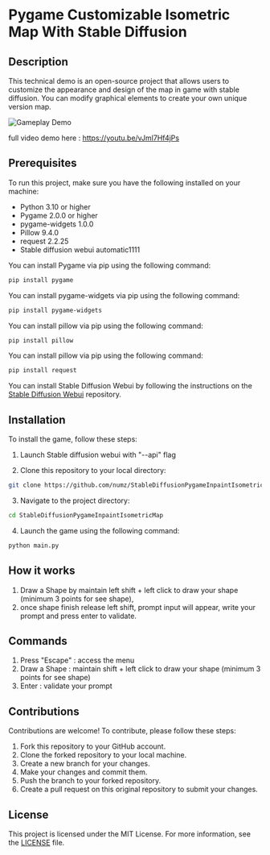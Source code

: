 # Pygame Customizable Isometric Map With Stable Diffusion 

## Description

This technical demo is an open-source project that allows users to customize the appearance and design of the map in game with stable diffusion. You can modify graphical elements to create your own unique version map.

![Gameplay Demo](temp/demo.gif)

full video demo here : https://youtu.be/vJml7Hf4jPs

## Prerequisites

To run this project, make sure you have the following installed on your machine:

- Python 3.10 or higher
- Pygame 2.0.0 or higher
- pygame-widgets 1.0.0
- Pillow 9.4.0
- request 2.2.25
- Stable diffusion webui automatic1111

You can install Pygame via pip using the following command:

```bash
pip install pygame
```
You can install pygame-widgets via pip using the following command:

```bash
pip install pygame-widgets
```

You can install pillow via pip using the following command:

```bash
pip install pillow
```
You can install pillow via pip using the following command:
    
```bash
pip install request
```

You can install Stable Diffusion Webui by following the instructions on the [Stable Diffusion Webui](https://github.com/AUTOMATIC1111/stable-diffusion-webui) repository.


## Installation

To install the game, follow these steps:

1. Launch Stable diffusion webui with "--api" flag

2. Clone this repository to your local directory:

```bash
git clone https://github.com/numz/StableDiffusionPygameInpaintIsometricMap.git
```

3. Navigate to the project directory:
    
```bash
cd StableDiffusionPygameInpaintIsometricMap
```

4. Launch the game using the following command:
```bash
python main.py
```
## How it works

1. Draw a Shape by maintain left shift + left click to draw your shape (minimum 3 points for see shape), 
2. once shape finish release left shift, prompt input will appear, write your prompt and press enter to validate.


## Commands

1. Press "Escape" : access the menu
2. Draw a Shape : maintain shift + left click to draw your shape (minimum 3 points for see shape)
3. Enter : validate your prompt 

## Contributions

Contributions are welcome! To contribute, please follow these steps:

1. Fork this repository to your GitHub account.
2. Clone the forked repository to your local machine.
3. Create a new branch for your changes.
4. Make your changes and commit them.
5. Push the branch to your forked repository.
6. Create a pull request on this original repository to submit your changes.

## License

This project is licensed under the MIT License. For more information, see the [LICENSE](LICENSE) file.

